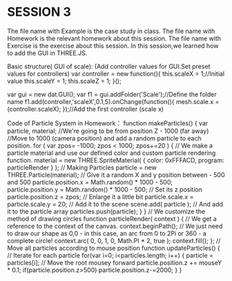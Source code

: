 # SESSION 3
The file name with Example is the case study in class.
The file name with Homework is the relevant homework about this session.
The file name with Exercise is the exercise about this session.
In this session,we learned how to add the GUI in THREE.JS.

Basic structure( GUI of scale):
(Add controller values for GUI.Set preset values for controllers)
var controller = new function(){
  this.scaleX = 1;//Initial value
  this.scaleY = 1;
  this.scaleZ = 1;
}();

var gui = new dat.GUI();
var f1 = gui.addFolder('Scale');//Define the folder name
f1.add(controller,'scaleX',0.1,5).onChange(function(){
mesh.scale.x = (controller.scaleX);
});//Add the first controller (scale x)

Code of Particle System in Homework：
function makeParticles() {
    var particle, material;
   //We're going to be from position Z - 1000 (far away)
   //Move to 1000 (camera position) and add a random particle to each position.
    for ( var zpos= -1000; zpos < 1000; zpos+=20 ) {
      // We make a particle material and use our defined color and custom particle rendering function.
        material = new THREE.SpriteMaterial( {
        color: 0xFFFACD,
        program: particleRender } );
        // Making Particles
        particle = new THREE.Particle(material);
        // Give it a random X and y position between - 500 and 500
        particle.position.x = Math.random() * 1000 - 500;
        particle.position.y = Math.random() * 1000 - 500;
        // Set its z position
        particle.position.z = zpos;
        // Enlarge it a little bit
        particle.scale.x = particle.scale.y = 20;
        // Add it to the scene
        scene.add( particle );
        // And add it to the particle array
        particles.push(particle);
    }
}
// We customize the method of drawing circles
function particleRender( context ) {
  // We get a reference to the context of the canvas.
    context.beginPath();
    // We just need to draw our shape as 0,0 - in this case, an arc from 0 to 2Pi or 360 - a complete circle!
    context.arc( 0, 0, 1, 0,  Math.PI * 2, true );
    context.fill();
};
// Move all particles according to mouse position
function updateParticles() {
    // Iterate for each particle
    for(var i=0; i<particles.length; i++) {
        particle = particles[i];
        // Move the root mousey forward
        particle.position.z +=  mouseY * 0.1;
        if(particle.position.z>500) particle.position.z-=2000;
    }
}
